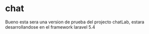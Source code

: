 # chat
Bueno esta sera una version de prueba del projecto chatLab, estara desarrollandose en el framework laravel 5.4
